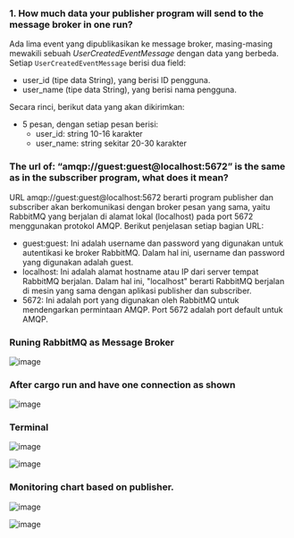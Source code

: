 ### 1. How much data your publisher program will send to the message broker in one run?
Ada lima event yang dipublikasikan ke message broker, masing-masing mewakili sebuah *UserCreatedEventMessage* dengan data yang berbeda. Setiap `UserCreatedEventMessage` berisi dua field:
- user_id (tipe data String), yang berisi ID pengguna.
- user_name (tipe data String), yang berisi nama pengguna.

Secara rinci, berikut data yang akan dikirimkan:
- 5 pesan, dengan setiap pesan berisi:
    - user_id: string 10-16 karakter
    - user_name: string sekitar 20-30 karakter


 ### The url of: “amqp://guest:guest@localhost:5672” is the same as in the subscriber program, what does it mean?
URL amqp://guest:guest@localhost:5672 berarti program publisher dan subscriber akan berkomunikasi dengan broker pesan yang sama, yaitu RabbitMQ yang berjalan di alamat lokal (localhost) pada port 5672 menggunakan protokol AMQP. Berikut penjelasan setiap bagian URL:
- guest:guest: Ini adalah username dan password yang digunakan untuk autentikasi ke broker RabbitMQ. Dalam hal ini, username dan password yang digunakan adalah guest.
- localhost: Ini adalah alamat hostname atau IP dari server tempat RabbitMQ berjalan. Dalam hal ini, "localhost" berarti RabbitMQ berjalan di mesin yang sama dengan aplikasi publisher dan subscriber.
- 5672: Ini adalah port yang digunakan oleh RabbitMQ untuk mendengarkan permintaan AMQP. Port 5672 adalah port default untuk AMQP.

### Runing RabbitMQ as Message Broker
![image](https://github.com/user-attachments/assets/090f2ef1-102c-461b-9e31-ef97ddebce7e)


### After cargo run and have one connection as shown
![image](https://github.com/user-attachments/assets/e8d4c80d-9798-4abc-83a9-850adcc6f719)

### Terminal

![image](https://github.com/user-attachments/assets/5512c898-18ec-4ede-83c9-7422da89e8c6)

![image](https://github.com/user-attachments/assets/95216288-71fa-4b01-b698-5ad9fce48cf1)


### Monitoring chart based on publisher.
![image](https://github.com/user-attachments/assets/71cf18d1-887f-4e46-8fc9-a9b98324bdce)

![image](https://github.com/user-attachments/assets/2fe9e9e3-e77f-41f0-a622-f7a32112c8b4)



